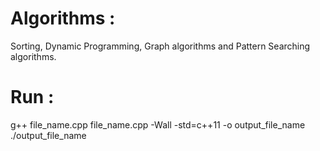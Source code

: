 # Algorithms :

Sorting, Dynamic Programming, Graph algorithms and Pattern Searching algorithms.

# Run :
g++ file_name.cpp file_name.cpp -Wall -std=c++11 -o output_file_name
./output_file_name
